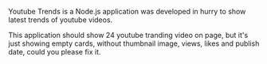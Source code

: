 
Youtube Trends is a Node.js application was developed in hurry to show latest trends of youtube videos. 

This application should show 24 youtube tranding video on page, but it's just showing empty cards, without thumbnail image, views, likes and publish date, could you please fix it.
